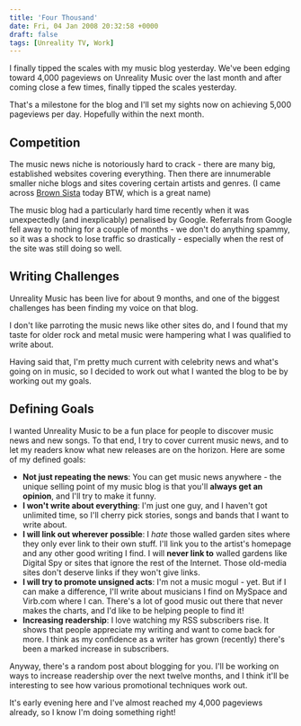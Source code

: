 ```yaml
---
title: 'Four Thousand'
date: Fri, 04 Jan 2008 20:32:58 +0000
draft: false
tags: [Unreality TV, Work]
---
```


I finally tipped the scales with my music blog yesterday. We've been edging toward 4,000 pageviews on Unreality Music over the last month and after coming close a few times, finally tipped the scales yesterday.

That's a milestone for the blog and I'll set my sights now on achieving 5,000 pageviews per day. Hopefully within the next month.

Competition
-----------

The music news niche is notoriously hard to crack - there are many big, established websites covering everything. Then there are innumerable smaller niche blogs and sites covering certain artists and genres. (I came across [Brown Sista](http://brownsista.com/) today BTW, which is a great name)

The music blog had a particularly hard time recently when it was unexpectedly (and inexplicably) penalised by Google. Referrals from Google fell away to nothing for a couple of months - we don't do anything spammy, so it was a shock to lose traffic so drastically - especially when the rest of the site was still doing so well.

Writing Challenges
------------------

Unreality Music has been live for about 9 months, and one of the biggest challenges has been finding my voice on that blog.

I don't like parroting the music news like other sites do, and I found that my taste for older rock and metal music were hampering what I was qualified to write about.

Having said that, I'm pretty much current with celebrity news and what's going on in music, so I decided to work out what I wanted the blog to be by working out my goals.

Defining Goals
--------------

I wanted Unreality Music to be a fun place for people to discover music news and new songs. To that end, I try to cover current music news, and to let my readers know what new releases are on the horizon. Here are some of my defined goals:

*   **Not just repeating the news**: You can get music news anywhere - the unique selling point of my music blog is that you'll **always get an opinion**, and I'll try to make it funny.
*   **I won't write about everything**: I'm just one guy, and I haven't got unlimited time, so I'll cherry pick stories, songs and bands that I want to write about.
*   **I will link out wherever possible**: I _hate_ those walled garden sites where they only ever link to their own stuff. I'll link you to the artist's homepage and any other good writing I find. I will **never link to** walled gardens like Digital Spy or sites that ignore the rest of the Internet. Those old-media sites don't deserve links if they won't give links.
*   **I will try to promote unsigned acts**: I'm not a music mogul - yet. But if I can make a difference, I'll write about musicians I find on MySpace and Virb.com where I can. There's a lot of good music out there that never makes the charts, and I'd like to be helping people to find it!
*   **Increasing readership**: I love watching my RSS subscribers rise. It shows that people appreciate my writing and want to come back for more. I think as my confidence as a writer has grown (recently) there's been a marked increase in subscribers.

Anyway, there's a random post about blogging for you. I'll be working on ways to increase readership over the next twelve months, and I think it'll be interesting to see how various promotional techniques work out.

It's early evening here and I've almost reached my 4,000 pageviews already, so I know I'm doing something right!